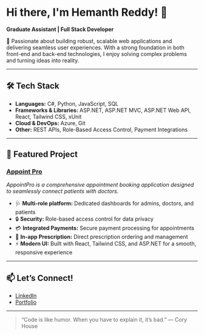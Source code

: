 # Hi there, I'm Hemanth Reddy! 👋

**Graduate Assistant | Full Stack Developer**

🚀 Passionate about building robust, scalable web applications and delivering seamless user experiences. With a strong foundation in both front-end and back-end technologies, I enjoy solving complex problems and turning ideas into reality.

---

## 🛠️ Tech Stack

- **Languages:** C#, Python, JavaScript, SQL
- **Frameworks & Libraries:** ASP.NET, ASP.NET MVC, ASP.NET Web API, React, Tailwind CSS, xUnit
- **Cloud & DevOps:** Azure, Git
- **Other:** REST APIs, Role-Based Access Control, Payment Integrations

---

## 🌟 Featured Project

### [Appoint Pro](https://github.com/HemanthReddy4368/AppointPro)
_AppointPro is a comprehensive appointment booking application designed to seamlessly connect patients with doctors._

- 🩺 **Multi-role platform:** Dedicated dashboards for admins, doctors, and patients
- 🔒 **Security:** Role-based access control for data privacy
- 💳 **Integrated Payments:** Secure payment processing for appointments
- 💊 **In-app Prescription:** Direct prescription ordering and management
- ⚡ **Modern UI:** Built with React, Tailwind CSS, and ASP.NET for a smooth, responsive experience

---

## 📫 Let’s Connect!

- [LinkedIn](https://www.linkedin.com/in/hemanth-reddy--)
- [Portfolio](https://hemanthreddy.tech)

---

> “Code is like humor. When you have to explain it, it’s bad.” — Cory House
